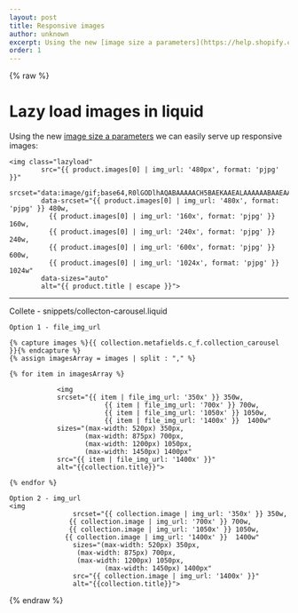 ```yaml
---
layout: post
title: Responsive images
author: unknown
excerpt: Using the new [image size a parameters](https://help.shopify.com/themes/liquid/filters/url-filters#size-parameters) we can easily serve up responsive images
order: 1
---
```

{% raw %}

# Lazy load images in liquid

Using the new [image size a parameters](https://help.shopify.com/themes/liquid/filters/url-filters#size-parameters) we can easily serve up responsive images:

```liquid
<img class="lazyload"
        src="{{ product.images[0] | img_url: '480px', format: 'pjpg' }}"
        srcset="data:image/gif;base64,R0lGODlhAQABAAAAACH5BAEKAAEALAAAAAABAAEAAAICTAEAOw=="
        data-srcset="{{ product.images[0] | img_url: '480x', format: 'pjpg' }} 480w,
          {{ product.images[0] | img_url: '160x', format: 'pjpg' }} 160w,
          {{ product.images[0] | img_url: '240x', format: 'pjpg' }} 240w,
          {{ product.images[0] | img_url: '600x', format: 'pjpg' }} 600w,
          {{ product.images[0] | img_url: '1024x', format: 'pjpg' }} 1024w"
        data-sizes="auto"
        alt="{{ product.title | escape }}">
```





------------
Collete - snippets/collecton-carousel.liquid

```liquid
Option 1 - file_img_url

{% capture images %}{{ collection.metafields.c_f.collection_carousel }}{% endcapture %}
{% assign imagesArray = images | split : "," %}

{% for item in imagesArray %}

			<img
			srcset="{{ item | file_img_url: '350x' }} 350w,
						{{ item | file_img_url: '700x' }} 700w,
						{{ item | file_img_url: '1050x' }} 1050w,
						{{ item | file_img_url: '1400x' }}  1400w"
			sizes="(max-width: 520px) 350px,
				   (max-width: 875px) 700px,
				   (max-width: 1200px) 1050px,
				   (max-width: 1450px) 1400px"
			src="{{ item | file_img_url: '1400x' }}"
			alt="{{collection.title}}">

{% endfor %}
```

```liquid
Option 2 - img_url 
<img
				srcset="{{ collection.image | img_url: '350x' }} 350w,
 			   {{ collection.image | img_url: '700x' }} 700w,
 			   {{ collection.image | img_url: '1050x' }} 1050w,
 			  {{ collection.image | img_url: '1400x' }}  1400w"
				sizes="(max-width: 520px) 350px,
				 (max-width: 875px) 700px,
				 (max-width: 1200px) 1050px,
			            (max-width: 1450px) 1400px"
				src="{{ collection.image | img_url: '1400x' }}"
				alt="{{collection.title}}">

```


{% endraw %}
